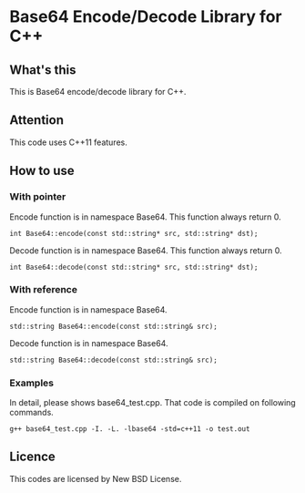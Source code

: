 # Base64 Encode/Decode Library for C++

## What's this
This is Base64 encode/decode library for C++.

## Attention
This code uses C++11 features.

## How to use

### With pointer
Encode function is in namespace Base64. This function always return 0.

    int Base64::encode(const std::string* src, std::string* dst);

Decode function is in namespace Base64. This function always return 0.

    int Base64::decode(const std::string* src, std::string* dst);
	
### With reference
Encode function is in namespace Base64.

    std::string Base64::encode(const std::string& src);

Decode function is in namespace Base64.

    std::string Base64::decode(const std::string& src);

### Examples
In detail, please shows base64_test.cpp.
That code is compiled on following commands.

    g++ base64_test.cpp -I. -L. -lbase64 -std=c++11 -o test.out

## Licence
This codes are licensed by New BSD License.
